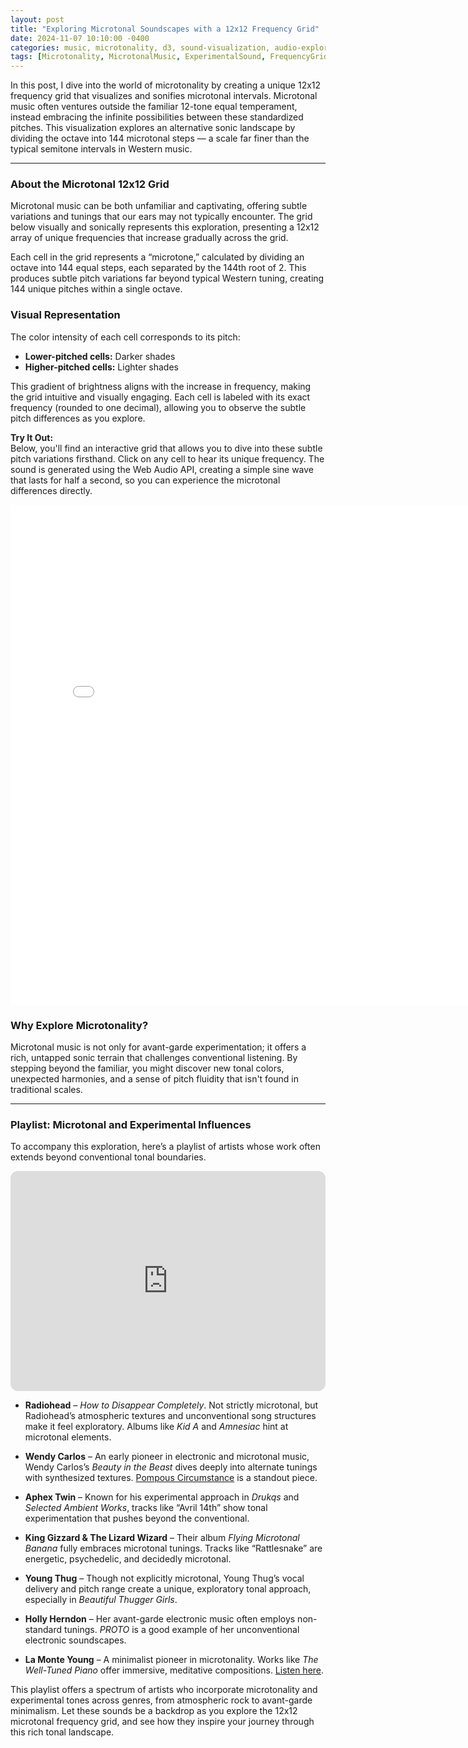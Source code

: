 ```yaml
---
layout: post
title: "Exploring Microtonal Soundscapes with a 12x12 Frequency Grid"
date: 2024-11-07 10:10:00 -0400
categories: music, microtonality, d3, sound-visualization, audio-exploration
tags: [Microtonality, MicrotonalMusic, ExperimentalSound, FrequencyGrid, AudioVisualization]
---
```


In this post, I dive into the world of microtonality by creating a unique 12x12 frequency grid that visualizes and sonifies microtonal intervals. Microtonal music often ventures outside the familiar 12-tone equal temperament, instead embracing the infinite possibilities between these standardized pitches. This visualization explores an alternative sonic landscape by dividing the octave into 144 microtonal steps — a scale far finer than the typical semitone intervals in Western music.

---

### About the Microtonal 12x12 Grid
Microtonal music can be both unfamiliar and captivating, offering subtle variations and tunings that our ears may not typically encounter. The grid below visually and sonically represents this exploration, presenting a 12x12 array of unique frequencies that increase gradually across the grid.

Each cell in the grid represents a “microtone,” calculated by dividing an octave into 144 equal steps, each separated by the 144th root of 2. This produces subtle pitch variations far beyond typical Western tuning, creating 144 unique pitches within a single octave.

### Visual Representation
The color intensity of each cell corresponds to its pitch:
- **Lower-pitched cells:** Darker shades
- **Higher-pitched cells:** Lighter shades

This gradient of brightness aligns with the increase in frequency, making the grid intuitive and visually engaging. Each cell is labeled with its exact frequency (rounded to one decimal), allowing you to observe the subtle pitch differences as you explore.

**Try It Out:**  
Below, you'll find an interactive grid that allows you to dive into these subtle pitch variations firsthand. Click on any cell to hear its unique frequency. The sound is generated using the Web Audio API, creating a simple sine wave that lasts for half a second, so you can experience the microtonal differences directly.

<div style="text-align: center;">
    <iframe src="/assets/sound-to-color-microtone" width="800" height="800" frameborder="0"></iframe>
</div>


### Why Explore Microtonality?
Microtonal music is not only for avant-garde experimentation; it offers a rich, untapped sonic terrain that challenges conventional listening. By stepping beyond the familiar, you might discover new tonal colors, unexpected harmonies, and a sense of pitch fluidity that isn't found in traditional scales.

---

### Playlist: Microtonal and Experimental Influences

To accompany this exploration, here’s a playlist of artists whose work often extends beyond conventional tonal boundaries. 

<iframe style="border-radius:12px" src="https://open.spotify.com/embed/playlist/1dCOh7Kb9nmsuVCmUj07mD?utm_source=generator&theme=0" width="100%" height="352" frameBorder="0" allowfullscreen="" allow="autoplay; clipboard-write; encrypted-media; fullscreen; picture-in-picture" loading="lazy"></iframe>

- **Radiohead** – *How to Disappear Completely*. Not strictly microtonal, but Radiohead’s atmospheric textures and unconventional song structures make it feel exploratory. Albums like *Kid A* and *Amnesiac* hint at microtonal elements.
  
- **Wendy Carlos** – An early pioneer in electronic and microtonal music, Wendy Carlos’s *Beauty in the Beast* dives deeply into alternate tunings with synthesized textures. [Pompous Circumstance](https://www.youtube.com/watch?v=3nNgDh5PS8w&list=RD3nNgDh5PS8w&index=1) is a standout piece.

- **Aphex Twin** – Known for his experimental approach in *Drukqs* and *Selected Ambient Works*, tracks like “Avril 14th” show tonal experimentation that pushes beyond the conventional.

- **King Gizzard & The Lizard Wizard** – Their album *Flying Microtonal Banana* fully embraces microtonal tunings. Tracks like “Rattlesnake” are energetic, psychedelic, and decidedly microtonal.

- **Young Thug** – Though not explicitly microtonal, Young Thug’s vocal delivery and pitch range create a unique, exploratory tonal approach, especially in *Beautiful Thugger Girls*.

- **Holly Herndon** – Her avant-garde electronic music often employs non-standard tunings. *PROTO* is a good example of her unconventional electronic soundscapes.

- **La Monte Young** – A minimalist pioneer in microtonality. Works like *The Well-Tuned Piano* offer immersive, meditative compositions. [Listen here](https://www.youtube.com/watch?v=cKkQp-iR_40).

This playlist offers a spectrum of artists who incorporate microtonality and experimental tones across genres, from atmospheric rock to avant-garde minimalism. Let these sounds be a backdrop as you explore the 12x12 microtonal frequency grid, and see how they inspire your journey through this rich tonal landscape.

